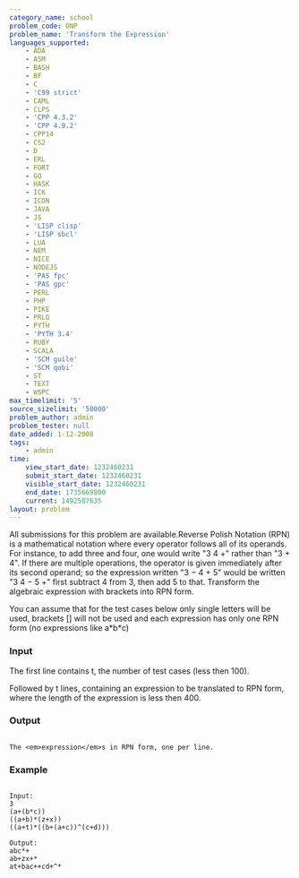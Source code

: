 ```yaml
---
category_name: school
problem_code: ONP
problem_name: 'Transform the Expression'
languages_supported:
    - ADA
    - ASM
    - BASH
    - BF
    - C
    - 'C99 strict'
    - CAML
    - CLPS
    - 'CPP 4.3.2'
    - 'CPP 4.9.2'
    - CPP14
    - CS2
    - D
    - ERL
    - FORT
    - GO
    - HASK
    - ICK
    - ICON
    - JAVA
    - JS
    - 'LISP clisp'
    - 'LISP sbcl'
    - LUA
    - NEM
    - NICE
    - NODEJS
    - 'PAS fpc'
    - 'PAS gpc'
    - PERL
    - PHP
    - PIKE
    - PRLG
    - PYTH
    - 'PYTH 3.4'
    - RUBY
    - SCALA
    - 'SCM guile'
    - 'SCM qobi'
    - ST
    - TEXT
    - WSPC
max_timelimit: '5'
source_sizelimit: '50000'
problem_author: admin
problem_tester: null
date_added: 1-12-2008
tags:
    - admin
time:
    view_start_date: 1232460231
    submit_start_date: 1232460231
    visible_start_date: 1232460231
    end_date: 1735669800
    current: 1492507635
layout: problem
---
```

All submissions for this problem are available.Reverse Polish Notation (RPN) is a mathematical notation where every operator follows all of its operands. For instance, to add three and four, one would write "3 4 +" rather than "3 + 4". If there are multiple operations, the operator is given immediately after its second operand; so the expression written "3 − 4 + 5" would be written "3 4 − 5 +" first subtract 4 from 3, then add 5 to that. Transform the algebraic expression with brackets into RPN form.

You can assume that for the test cases below only single letters will be used, brackets \[\] will not be used and each expression has only one RPN form (no expressions like a\*b\*c)

### Input

The first line contains t, the number of test cases (less then 100).

Followed by t lines, containing an expression to be translated to RPN form, where the length of the expression is less then 400.

### Output

```

The <em>expression</em>s in RPN form, one per line.

```
### Example

```

Input:
3
(a+(b*c))
((a+b)*(z+x))
((a+t)*((b+(a+c))^(c+d)))

Output:
abc*+
ab+zx+*
at+bac++cd+^*

```